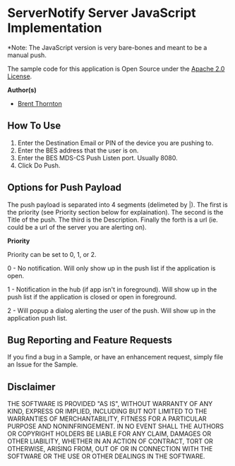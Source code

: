 # ServerNotify Server JavaScript Implementation

*Note: The JavaScript version is very bare-bones and meant to be a manual push.

The sample code for this application is Open Source under the [Apache 2.0 License](http://www.apache.org/licenses/LICENSE-2.0.html).

**Author(s)**

* [Brent Thornton](http://www.twitter.com/brentthornton32)

## How To Use

1. Enter the Destination Email or PIN of the device you are pushing to.
2. Enter the BES address that the user is on.
3. Enter the BES MDS-CS Push Listen port. Usually 8080.
4. Click Do Push.

## Options for Push Payload

The push payload is separated into 4 segments (delimeted by |). The first is the priority (see Priority section below for explaination). The second is the Title of the push. The third is the Description. Finally the forth is a url (ie. could be a url of the server you are alerting on).

**Priority**

Priority can be set to 0, 1, or 2.

0 - No notification. Will only show up in the push list if the application is open.

1 - Notification in the hub (if app isn't in foreground). Will show up in the push list if the application is closed or open in foreground.

2 - Will popup a dialog alerting the user of the push. Will show up in the application push list.

## Bug Reporting and Feature Requests

If you find a bug in a Sample, or have an enhancement request, simply file an Issue for the Sample.

## Disclaimer

THE SOFTWARE IS PROVIDED "AS IS", WITHOUT WARRANTY OF ANY KIND, EXPRESS OR IMPLIED, INCLUDING BUT NOT LIMITED TO THE WARRANTIES OF MERCHANTABILITY, FITNESS FOR A PARTICULAR PURPOSE AND NONINFRINGEMENT. IN NO EVENT SHALL THE AUTHORS OR COPYRIGHT HOLDERS BE LIABLE FOR ANY CLAIM, DAMAGES OR OTHER LIABILITY, WHETHER IN AN ACTION OF CONTRACT, TORT OR OTHERWISE, ARISING FROM, OUT OF OR IN CONNECTION WITH THE SOFTWARE OR THE USE OR OTHER DEALINGS IN THE SOFTWARE.